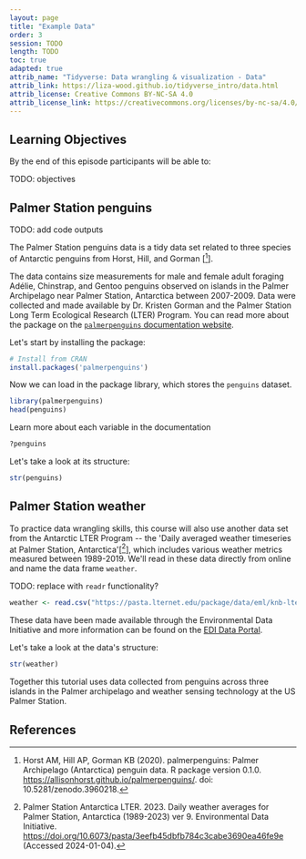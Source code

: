 ```yaml
---
layout: page
title: "Example Data"
order: 3
session: TODO
length: TODO
toc: true
adapted: true
attrib_name: "Tidyverse: Data wrangling & visualization - Data"
attrib_link: https://liza-wood.github.io/tidyverse_intro/data.html
attrib_license: Creative Commons BY-NC-SA 4.0
attrib_license_link: https://creativecommons.org/licenses/by-nc-sa/4.0/
---
```


## Learning Objectives

By the end of this episode participants will be able to:

TODO: objectives


## Palmer Station penguins

TODO: add code outputs

The Palmer Station penguins data is a tidy data set related to three species of
Antarctic penguins from Horst, Hill, and Gorman [[^1]].

The data contains size measurements for male and female adult foraging
Adélie, Chinstrap, and Gentoo penguins observed on islands in the Palmer
Archipelago near Palmer Station, Antarctica between 2007-2009. Data were
collected and made available by Dr. Kristen Gorman and the Palmer Station Long
Term Ecological Research (LTER) Program. You can read more about the package
on the
<a href="https://allisonhorst.github.io/palmerpenguins/index.html" target="_blank" rel="external noreferrer">`palmerpenguins` documentation website</a>.  

Let's start by installing the package:  

```r
# Install from CRAN
install.packages('palmerpenguins')
```

Now we can load in the package library, which stores the `penguins` dataset.

```r
library(palmerpenguins)
head(penguins)
```

Learn more about each variable in the documentation  

```r
?penguins
```

Let's take a look at its structure:

```r
str(penguins)
```


## Palmer Station weather

To practice data wrangling skills, this course will also use another data
set from the Antarctic LTER Program -- the 'Daily averaged weather timeseries
at Palmer Station, Antarctica'[[^2]], which includes various weather metrics
measured between 1989-2019. We'll read in these data directly from online and
name the data frame `weather`.

TODO: replace with `readr` functionality?

```r
weather <- read.csv("https://pasta.lternet.edu/package/data/eml/knb-lter-pal/28/9/a3b91017602b29acbf60e319d6a5e9bc")
```

These data have been made available through the Environmental Data Initiative
and more information can be found on the
<a href="https://portal.edirepository.org/nis/mapbrowse?packageid=knb-lter-pal.28.9" target="_blank" rel="external noreferrer">EDI Data Portal</a>.

Let's take a look at the data's structure:

```r
str(weather)
```

Together this tutorial uses data collected from penguins across three islands
in the Palmer archipelago and weather sensing technology at the US Palmer
Station.


## References

[^1]: Horst AM, Hill AP, Gorman KB (2020). palmerpenguins: Palmer Archipelago
      (Antarctica) penguin data. R package version 0.1.0.
      <https://allisonhorst.github.io/palmerpenguins/>. doi: 10.5281/zenodo.3960218.

[^2]: Palmer Station Antarctica LTER. 2023. Daily weather averages for Palmer
      Station, Antarctica (1989-2023) ver 9. Environmental Data Initiative.
      <https://doi.org/10.6073/pasta/3eefb45dbfb784c3cabe3690ea46fe9e>
      (Accessed 2024-01-04).
